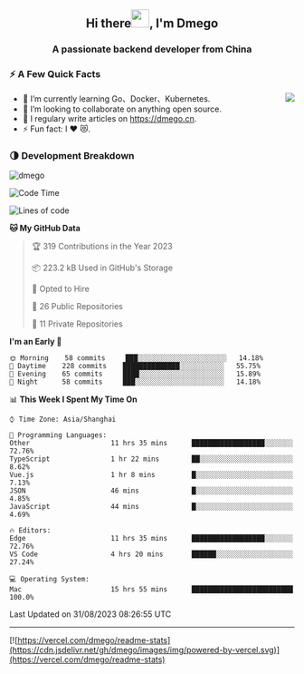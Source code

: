 <h2 align="center">Hi there<img src="https://cdn.jsdelivr.net/gh/dmego/images/img/Hi.gif" height="32" />, I'm Dmego </h2>
<h3 align="center">A passionate backend developer from China</h3>

### ⚡️ A Few Quick Facts

<img align="right" src="https://readme-stats-dmego.vercel.app/api?username=dmego&show_icons=true&icon_color=1573B3&hide_title=true&text_color=718096&bg_color=00000000&hide_border=true"/>

<ul>
    <li> 🌱 I’m currently learning Go、Docker、Kubernetes.</li>
    <li> 👯 I’m looking to collaborate on anything open source.</li>
    <li> 📝 I regulary write articles on <a href="https://dmego.cn">https://dmego.cn</a>.</li>
    <li> ⚡ Fun fact: I ❤️ 😻.</li>
</ul>

### 🌗 Development Breakdown

<img src="https://komarev.com/ghpvc/?username=dmego" alt="dmego" />

<!--START_SECTION:waka-->
![Code Time](http://img.shields.io/badge/Code%20Time-2%2C200%20hrs%2036%20mins-blue)

![Lines of code](https://img.shields.io/badge/From%20Hello%20World%20I%27ve%20Written-225%20Thousand%20lines%20of%20code-blue)

**🐱 My GitHub Data** 

> 🏆 319 Contributions in the Year 2023
 > 
> 📦 223.2 kB Used in GitHub's Storage 
 > 
> 💼 Opted to Hire
 > 
> 📜 26 Public Repositories 
 > 
> 🔑 11 Private Repositories  
 > 
**I'm an Early 🐤** 

```text
🌞 Morning    58 commits     ███░░░░░░░░░░░░░░░░░░░░░░   14.18% 
🌆 Daytime    228 commits    ██████████████░░░░░░░░░░░   55.75% 
🌃 Evening    65 commits     ████░░░░░░░░░░░░░░░░░░░░░   15.89% 
🌙 Night      58 commits     ███░░░░░░░░░░░░░░░░░░░░░░   14.18%

```


📊 **This Week I Spent My Time On** 

```text
⌚︎ Time Zone: Asia/Shanghai

💬 Programming Languages: 
Other                    11 hrs 35 mins      ██████████████████░░░░░░░   72.76% 
TypeScript               1 hr 22 mins        ██░░░░░░░░░░░░░░░░░░░░░░░   8.62% 
Vue.js                   1 hr 8 mins         █░░░░░░░░░░░░░░░░░░░░░░░░   7.13% 
JSON                     46 mins             █░░░░░░░░░░░░░░░░░░░░░░░░   4.85% 
JavaScript               44 mins             █░░░░░░░░░░░░░░░░░░░░░░░░   4.69%

🔥 Editors: 
Edge                     11 hrs 35 mins      ██████████████████░░░░░░░   72.76% 
VS Code                  4 hrs 20 mins       ██████░░░░░░░░░░░░░░░░░░░   27.24%

💻 Operating System: 
Mac                      15 hrs 55 mins      █████████████████████████   100.0%

```


 Last Updated on 31/08/2023 08:26:55 UTC
<!--END_SECTION:waka-->

---

[![https://vercel.com/dmego/readme-stats](https://cdn.jsdelivr.net/gh/dmego/images/img/powered-by-vercel.svg)](https://vercel.com/dmego/readme-stats)

